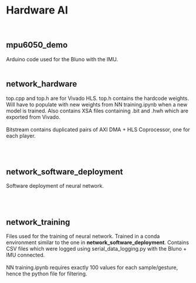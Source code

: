 # Hardware AI
<br/>

## mpu6050_demo
Arduino code used for the Bluno with the IMU.
<br/> <br/>

## network_hardware
top.cpp and top.h are for Vivado HLS. top.h contains the hardcode weights. Will have to populate with new weights from NN training.ipynb when a new model is trained.  Also contains XSA files containing .bit and .hwh which are exported from Vivado. 
<br/> <br/>
Bitstream contains duplicated pairs of AXI DMA + HLS Coprocessor, one for each player. 

<br/> <br/>
## network_software_deployment
Software deployment of neural network. 


<br/> <br/>
## network_training
Files used for the training of neural network. Trained in a conda environment similar to the one in **network_software_deployment**. Contains CSV files which were logged using serial_data_logging.py with the Bluno + IMU connected. 
<br/> <br/>
NN training.ipynb requires exactly 100 values for each sample/gesture, hence the python file for filtering.



